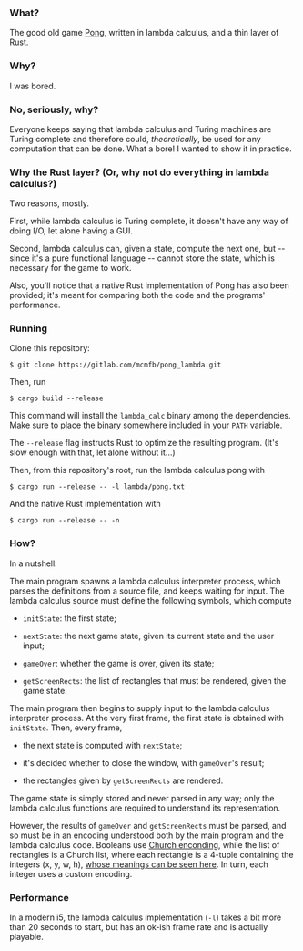 ### What?

The good old game [Pong](https://en.wikipedia.org/wiki/Pong),
written in lambda calculus, and a thin layer of Rust.

### Why?

I was bored.

### No, seriously, why?

Everyone keeps saying that lambda calculus and Turing machines are Turing
complete and therefore could, _theoretically_, be used for any computation
that can be done. What a bore! I wanted to show it in practice.

### Why the Rust layer? (Or, why not do everything in lambda calculus?)

Two reasons, mostly.

First, while lambda calculus is Turing complete, it doesn't have any way of
doing I/O, let alone having a GUI.

Second, lambda calculus can, given a state, compute the next one, but
-- since it's a pure functional language -- cannot store the state, which
is necessary for the game to work.

Also, you'll notice that a native Rust implementation of Pong has also been
provided; it's meant for comparing both the code and the programs' performance.

### Running

Clone this repository:

```
$ git clone https://gitlab.com/mcmfb/pong_lambda.git
```

Then, run

```
$ cargo build --release
```

This command will install the `lambda_calc` binary among the dependencies.
Make sure to place the binary somewhere included in your `PATH` variable.

The `--release` flag instructs Rust to optimize the resulting program.
(It's slow enough with that, let alone without it...)

Then, from this repository's root, run the lambda calculus pong with

```
$ cargo run --release -- -l lambda/pong.txt
```

And the native Rust implementation with

```
$ cargo run --release -- -n
```

### How?

In a nutshell:

The main program spawns a lambda calculus interpreter process, which
parses the definitions from a source file, and keeps waiting for input.
The lambda calculus source must define the following symbols, which compute

- `initState`: the first state;

- `nextState`: the next game state, given its current state and the user input;

- `gameOver`: whether the game is over, given its state;

- `getScreenRects`: the list of rectangles that must be rendered, given the game state.

The main program then begins to supply input to the lambda calculus
interpreter process.
At the very first frame, the first state is obtained with `initState`.
Then, every frame,

- the next state is computed with `nextState`;

- it's decided whether to close the window, with `gameOver`'s result;

- the rectangles given by `getScreenRects` are rendered.

The game state is simply stored and never parsed in any way; only the lambda
calculus functions are required to understand its representation.

However, the results of `gameOver` and `getScreenRects` must be parsed,
and so must be in an encoding understood both by the main program and the
lambda calculus code.
Booleans use [Church enconding](https://en.wikipedia.org/wiki/Church_encoding),
while the list of rectangles is a Church list,
where each rectangle is a 4-tuple containing the integers (x, y, w, h),
[whose meanings can be seen here](https://wiki.libsdl.org/SDL_Rect).
In turn, each integer uses a custom encoding.

### Performance

In a modern i5, the lambda calculus implementation (`-l`) takes a bit more than
20 seconds to start, but has an ok-ish frame rate and is actually playable.